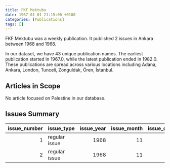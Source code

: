 ```yaml
---
title: FKF Mektubu
date: 1967-01-01 21:15:00 +0100
categories: [Publications]
tags: []
---
```


FKF Mektubu was a weekly publication. It published 2 issues in Ankara between 1968 and 1968.

In our dataset, we have 43 unique publication names. The earliest publication started in 1967.0, while the latest publication ended in 1982.0. These publications are spread across various locations including Adana, Ankara, London, Tunceli, Zonguldak, Ören, İstanbul.

## Articles in Scope

No article focused on Palestine in our database.

## Issues Summary

|   issue_number | issue_type    |   issue_year |   issue_month |   issue_day |
|---------------:|:--------------|-------------:|--------------:|------------:|
|              1 | regular issue |         1968 |            11 |           4 |
|              2 | regular issue |         1968 |            11 |          11 |